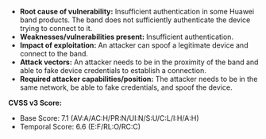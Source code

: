 - **Root cause of vulnerability:** Insufficient authentication in some Huawei band products. The band does not sufficiently authenticate the device trying to connect to it.
- **Weaknesses/vulnerabilities present:** Insufficient authentication.
- **Impact of exploitation:** An attacker can spoof a legitimate device and connect to the band.
- **Attack vectors:** An attacker needs to be in the proximity of the band and able to fake device credentials to establish a connection.
- **Required attacker capabilities/position:** The attacker needs to be in the same network, be able to fake credentials, and spoof the device.

**CVSS v3 Score:**
- Base Score: 7.1 (AV:A/AC:H/PR:N/UI:N/S:U/C:L/I:H/A:H)
- Temporal Score: 6.6 (E:F/RL:O/RC:C)